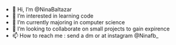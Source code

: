 - 👋 Hi, I’m @NinaBaltazar
- 👀 I’m interested in learning code
- 🌱 I’m currently majoring in computer science
- 💞️ I’m looking to collaborate on small projects to gain expirence 
- 📫 How to reach me : send a dm or at instagram @Ninafb_

<!---
NinaBaltazar/NinaBaltazar is a ✨ special ✨ repository because its `README.md` (this file) appears on your GitHub profile.
You can click the Preview link to take a look at your changes.
--->
